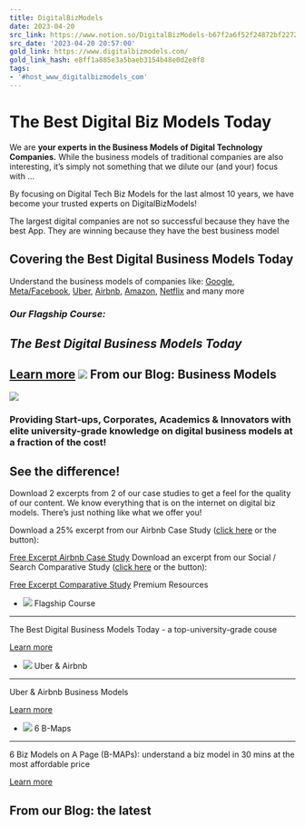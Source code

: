 ```yaml
---
title: DigitalBizModels
date: 2023-04-20
src_link: https://www.notion.so/DigitalBizModels-b67f2a6f52f24872bf2272c6d66d980a
src_date: '2023-04-20 20:57:00'
gold_link: https://www.digitalbizmodels.com/
gold_link_hash: e8ff1a885e3a5baeb3154b48e0d2e8f8
tags:
- '#host_www_digitalbizmodels_com'
---
```



**The Best Digital Biz Models Today**
=====================================


We are **your experts in the Business Models of Digital Technology Companies.** While the business models of traditional companies are also interesting, it’s simply not something that we dilute our (and your) focus with …

By focusing on Digital Tech Biz Models for the last almost 10 years, we have become your trusted experts on DigitalBizModels!


The largest digital companies are not so successful because they have the best App. They are winning because they have the best business model

Covering the Best Digital Business Models Today
-----------------------------------------------

Understand the business models of companies like: [Google](https://www.digitalbizmodels.com/blog/google-business-model), [Meta/Facebook](https://www.digitalbizmodels.com/blog/meta-shareholder-report-q2-2023), [Uber](https://www.digitalbizmodels.com/blog/business-model-canvas-uber), [Airbnb](https://www.digitalbizmodels.com/blog/airbnb-business-model-canvas), [Amazon](https://www.digitalbizmodels.com/blog/amazon-business-model-canvas), [Netflix](https://www.digitalbizmodels.com/blog/business-model-canvas-netflix) and many more 


### *Our Flagship Course:*

*The Best Digital Business Models Today*
----------------------------------------


[Learn more](/best-digital-biz-models-today) 
![](https://images.squarespace-cdn.com/content/v1/6425dee2ede4280449ecceec/ca5284c1-b56e-4957-8523-bd35e53a1690/DBM-bdtbmt-product-image-01.jpg)
From our Blog: Business Models
------------------------------


![](https://images.squarespace-cdn.com/content/v1/6425dee2ede4280449ecceec/d9a15566-b4c3-46d6-ace3-ac33286d0aaa/DBM-startups-teams-01.jpg)
### Providing Start-ups, Corporates, Academics & Innovators with elite university-grade knowledge on digital business models at a fraction of the cost!


See the difference!
-------------------

Download 2 excerpts from 2 of our case studies to get a feel for the quality of our content. We know everything that is on the internet on digital biz models. There’s just nothing like what we offer you!


Download a 25% excerpt from our Airbnb Case Study ([click here](/s/digitalbizmodels-com-excerpts-Airbnb-case-study.pdf) or the button):


[Free Excerpt Airbnb Case Study](/s/digitalbizmodels-com-excerpts-Airbnb-case-study.pdf) 
Download an excerpt from our Social / Search Comparative Study ([click here](/s/digitalbizmodels-com-excerpt-comparative-study-search-social.pdf) or the button):


[Free Excerpt Comparative Study](/s/digitalbizmodels-com-excerpt-comparative-study-search-social.pdf) 
Premium Resources


* ![](https://images.squarespace-cdn.com/content/v1/6425dee2ede4280449ecceec/ca5284c1-b56e-4957-8523-bd35e53a1690/DBM-bdtbmt-product-image-01.jpg)
Flagship Course
---------------


The Best Digital Business Models Today - a top-university-grade couse


[Learn more](/best-digital-biz-models-today)
* ![](https://images.squarespace-cdn.com/content/v1/6425dee2ede4280449ecceec/1699135107345-70FNAZP9TUUPXFQ16UPS/DBM-Product-sharing-econ-02.jpg)
Uber & Airbnb
-------------


Uber & Airbnb Business Models


[Learn more](https://www.digitalbizmodels.com/store/p/uber-airbnb-biz-models)
* ![](https://images.squarespace-cdn.com/content/v1/6425dee2ede4280449ecceec/1698968559245-LLFPMU8R8A4AIRXYEAA8/DBM-Product-Bundle-6-BMAPs.jpg)
6 B-Maps
--------


6 Biz Models on A Page (B-MAPs): understand a biz model in 30 mins at the most affordable price


[Learn more](https://www.digitalbizmodels.com/store/p/bundle-b-maps-6-digital-biz-models)


From our Blog: the latest
-------------------------